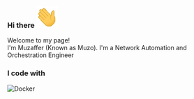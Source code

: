 ### Hi there  ![alt text](pics/waving_hand.gif)

<p>Welcome to my page! </br> I'm Muzaffer (Known as Muzo). I'm a Network Automation and Orchestration Engineer</p>

<h3>I code with</h3>
<p>
<img alt="Docker" src="https://img.shields.io/badge/-Docker-46a2f1?style=flat-square&logo=docker&logoColor=white" />
</p>


